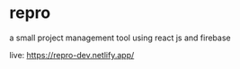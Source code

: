 # repro
a small project management tool using react js and firebase

live: https://repro-dev.netlify.app/
